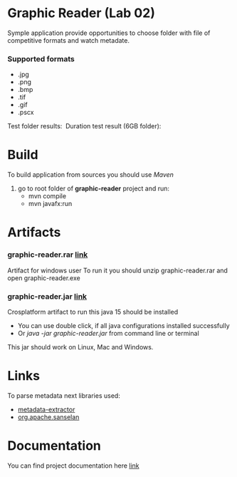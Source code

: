 # Graphic Reader (Lab 02)
Symple application provide opportunities to choose folder with file of competitive formats and watch metadate.
### Supported formats
* .jpg
* .png
* .bmp
* .tif
* .gif
* .pscx

Test folder results:
![]()
Duration test result (6GB folder):
![]()
# Build 
To build application from sources you should use *Maven* 

1. go to root folder of **graphic-reader** project and run: 
    * mvn compile
    * mvn javafx:run

# Artifacts
### graphic-reader.rar [link]()
Artifact for windows user
To run it you should unzip graphic-reader.rar and open graphic-reader.exe

### graphic-reader.jar [link]()
Crosplatform artifact to run this java 15 should be installed
* You can use double click, if all java configurations installed successfully
* Or *java -jar graphic-reader.jar* from command line or terminal 

This jar should work on Linux, Mac and Windows.

# Links
To parse metadata next libraries used:
* [metadata-extractor](https://github.com/drewnoakes/metadata-extractor)
* [org.apache.sanselan](https://commons.apache.org/proper/commons-imaging/javadocs/api-release/org/apache/sanselan/Sanselan.html)

# Documentation 
You can find project documentation here [link]()

